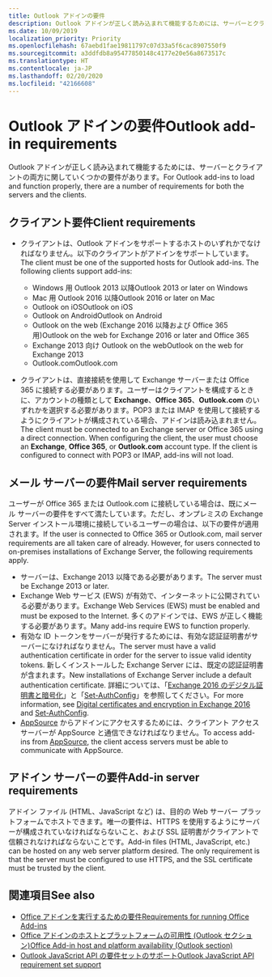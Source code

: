 ```yaml
---
title: Outlook アドインの要件
description: Outlook アドインが正しく読み込まれて機能するためには、サーバーとクライアントの両方に関していくつかの要件があります。
ms.date: 10/09/2019
localization_priority: Priority
ms.openlocfilehash: 67aebd1fae19811797c07d33a5f6cac8907550f9
ms.sourcegitcommit: a3ddfdb8a95477850148c4177e20e56a8673517c
ms.translationtype: HT
ms.contentlocale: ja-JP
ms.lasthandoff: 02/20/2020
ms.locfileid: "42166608"
---
```

# <a name="outlook-add-in-requirements"></a><span data-ttu-id="89999-103">Outlook アドインの要件</span><span class="sxs-lookup"><span data-stu-id="89999-103">Outlook add-in requirements</span></span>

<span data-ttu-id="89999-104">Outlook アドインが正しく読み込まれて機能するためには、サーバーとクライアントの両方に関していくつかの要件があります。</span><span class="sxs-lookup"><span data-stu-id="89999-104">For Outlook add-ins to load and function properly, there are a number of requirements for both the servers and the clients.</span></span>

## <a name="client-requirements"></a><span data-ttu-id="89999-105">クライアント要件</span><span class="sxs-lookup"><span data-stu-id="89999-105">Client requirements</span></span>

- <span data-ttu-id="89999-106">クライアントは、Outlook アドインをサポートするホストのいずれかでなければなりません。以下のクライアントがアドインをサポートしています。</span><span class="sxs-lookup"><span data-stu-id="89999-106">The client must be one of the supported hosts for Outlook add-ins. The following clients support add-ins:</span></span>

   - <span data-ttu-id="89999-107">Windows 用 Outlook 2013 以降</span><span class="sxs-lookup"><span data-stu-id="89999-107">Outlook 2013 or later on Windows</span></span>
   - <span data-ttu-id="89999-108">Mac 用 Outlook 2016 以降</span><span class="sxs-lookup"><span data-stu-id="89999-108">Outlook 2016 or later on Mac</span></span>
   - <span data-ttu-id="89999-109">Outlook on iOS</span><span class="sxs-lookup"><span data-stu-id="89999-109">Outlook on iOS</span></span>
   - <span data-ttu-id="89999-110">Outlook on Android</span><span class="sxs-lookup"><span data-stu-id="89999-110">Outlook on Android</span></span>
   - <span data-ttu-id="89999-111">Outlook on the web (Exchange 2016 以降および Office 365 用)</span><span class="sxs-lookup"><span data-stu-id="89999-111">Outlook on the web for Exchange 2016 or later and Office 365</span></span>
   - <span data-ttu-id="89999-112">Exchange 2013 向け Outlook on the web</span><span class="sxs-lookup"><span data-stu-id="89999-112">Outlook on the web for Exchange 2013</span></span>
   - <span data-ttu-id="89999-113">Outlook.com</span><span class="sxs-lookup"><span data-stu-id="89999-113">Outlook.com</span></span>

- <span data-ttu-id="89999-p101">クライアントは、直接接続を使用して Exchange サーバーまたは Office 365 に接続する必要があります。ユーザーはクライアントを構成するときに、アカウントの種類として **Exchange**、**Office 365**、**Outlook.com** のいずれかを選択する必要があります。POP3 または IMAP を使用して接続するようにクライアントが構成されている場合、アドインは読み込まれません。</span><span class="sxs-lookup"><span data-stu-id="89999-p101">The client must be connected to an Exchange server or Office 365 using a direct connection. When configuring the client, the user must choose an **Exchange**, **Office 365**, or **Outlook.com** account type. If the client is configured to connect with POP3 or IMAP, add-ins will not load.</span></span>

## <a name="mail-server-requirements"></a><span data-ttu-id="89999-117">メール サーバーの要件</span><span class="sxs-lookup"><span data-stu-id="89999-117">Mail server requirements</span></span>

<span data-ttu-id="89999-p102">ユーザーが Office 365 または Outlook.com に接続している場合は、既にメール サーバーの要件をすべて満たしています。ただし、オンプレミスの Exchange Server インストール環境に接続しているユーザーの場合は、以下の要件が適用されます。</span><span class="sxs-lookup"><span data-stu-id="89999-p102">If the user is connected to Office 365 or Outlook.com, mail server requirements are all taken care of already. However, for users connected to on-premises installations of Exchange Server, the following requirements apply.</span></span>

- <span data-ttu-id="89999-120">サーバーは、Exchange 2013 以降である必要があります。</span><span class="sxs-lookup"><span data-stu-id="89999-120">The server must be Exchange 2013 or later.</span></span>
- <span data-ttu-id="89999-121">Exchange Web サービス (EWS) が有効で、インターネットに公開されている必要があります。</span><span class="sxs-lookup"><span data-stu-id="89999-121">Exchange Web Services (EWS) must be enabled and must be exposed to the Internet.</span></span> <span data-ttu-id="89999-122">多くのアドインでは、EWS が正しく機能する必要があります。</span><span class="sxs-lookup"><span data-stu-id="89999-122">Many add-ins require EWS to function properly.</span></span>
- <span data-ttu-id="89999-123">有効な ID トークンをサーバーが発行するためには、有効な認証証明書がサーバーになければなりません。</span><span class="sxs-lookup"><span data-stu-id="89999-123">The server must have a valid authentication certificate in order for the server to issue valid identity tokens.</span></span> <span data-ttu-id="89999-124">新しくインストールした Exchange Server には、既定の認証証明書が含まれます。</span><span class="sxs-lookup"><span data-stu-id="89999-124">New installations of Exchange Server include a default authentication certificate.</span></span> <span data-ttu-id="89999-125">詳細については、「[Exchange 2016 のデジタル証明書と暗号化](/Exchange/architecture/client-access/certificates)」と「[Set-AuthConfig](/powershell/module/exchange/organization/Set-AuthConfig)」を参照してください。</span><span class="sxs-lookup"><span data-stu-id="89999-125">For more information, see [Digital certificates and encryption in Exchange 2016](/Exchange/architecture/client-access/certificates) and [Set-AuthConfig](/powershell/module/exchange/organization/Set-AuthConfig).</span></span>
- <span data-ttu-id="89999-126">[AppSource](https://appsource.microsoft.com/marketplace/apps?product=office&page=1&src=office&corrid=a35323d5-0e3d-4cc0-ba44-57537d74aae8&omexanonuid=581941df-1c6f-4eda-89e7-651af8aeaeb2) からアドインにアクセスするためには、クライアント アクセス サーバーが AppSource と通信できなければなりません。</span><span class="sxs-lookup"><span data-stu-id="89999-126">To access add-ins from [AppSource](https://appsource.microsoft.com/marketplace/apps?product=office&page=1&src=office&corrid=a35323d5-0e3d-4cc0-ba44-57537d74aae8&omexanonuid=581941df-1c6f-4eda-89e7-651af8aeaeb2), the client access servers must be able to communicate with AppSource.</span></span>

## <a name="add-in-server-requirements"></a><span data-ttu-id="89999-127">アドイン サーバーの要件</span><span class="sxs-lookup"><span data-stu-id="89999-127">Add-in server requirements</span></span>

<span data-ttu-id="89999-p105">アドイン ファイル (HTML、JavaScript など) は、目的の Web サーバー プラットフォームでホストできます。唯一の要件は、HTTPS を使用するようにサーバーが構成されていなければならないこと、および SSL 証明書がクライアントで信頼されなければならないことです。</span><span class="sxs-lookup"><span data-stu-id="89999-p105">Add-in files (HTML, JavaScript, etc.) can be hosted on any web server platform desired. The only requirement is that the server must be configured to use HTTPS, and the SSL certificate must be trusted by the client.</span></span>

## <a name="see-also"></a><span data-ttu-id="89999-130">関連項目</span><span class="sxs-lookup"><span data-stu-id="89999-130">See also</span></span>

- [<span data-ttu-id="89999-131">Office アドインを実行するための要件</span><span class="sxs-lookup"><span data-stu-id="89999-131">Requirements for running Office Add-ins</span></span>](../concepts/requirements-for-running-office-add-ins.md)
- [<span data-ttu-id="89999-132">Office アドインのホストとプラットフォームの可用性 (Outlook セクション)</span><span class="sxs-lookup"><span data-stu-id="89999-132">Office Add-in host and platform availability (Outlook section)</span></span>](../overview/office-add-in-availability.md#outlook)
- [<span data-ttu-id="89999-133">Outlook JavaScript API の要件セットのサポート</span><span class="sxs-lookup"><span data-stu-id="89999-133">Outlook JavaScript API requirement set support</span></span>](../reference/requirement-sets/outlook-api-requirement-sets.md#requirement-sets-supported-by-exchange-servers-and-outlook-clients)
